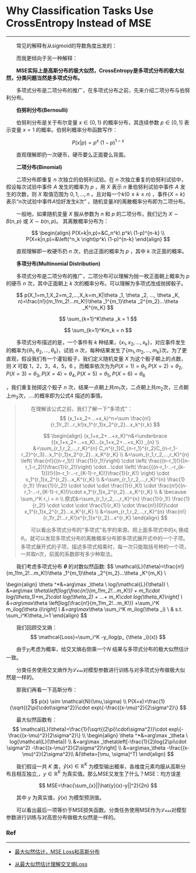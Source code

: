 # Why Classification Tasks Use CrossEntropy Instead of MSE
---

&emsp;&emsp;常见的解释有从sigmoid的导数角度出发的：

&emsp;&emsp;而我更倾向于另一种解释：

&emsp;&emsp;**MSE实际上是高斯分布的极大似然，CrossEntropy是多项式分布的极大似然，分类问题当然是多项式分布。**

&emsp;&emsp;多项式分布是二项分布的推广，在多项式分布之前，先来介绍二项分布与伯努利分布。

&emsp;&emsp;**伯努利分布(Bernoulli)**

&emsp;&emsp;伯努利分布是关于布尔变量 $x \in \{0,1\}$ 的概率分布，其连续参数 $p \in [0,1]$ 表示变量 $x=1$ 的概率。伯努利概率分布函数写作：

$$
P(x|p)=p^x \ (1-p)^{1-x}
$$

&emsp;&emsp;直观理解即扔一次硬币，硬币要么正面要么背面。

&emsp;&emsp;**二项分布(Binomial)**

&emsp;&emsp;二项分布即重复 $n$ 次独立的伯努利试验。在 $n$ 次独立重复的伯努利试验中，假设每次试验中事件 $A$ 发生的概率为 $p$ ，用 $X$ 表示 $n$ 重伯努利试验中事件 $A$ 发生的次数，则 $X$ 取值范围为 $0, 1, ..., n$ 。且对每一个$k(0 \leq k \leq n)$ ，事件{$X=k$}表示“$n$次试验中事件$A$恰好发生$k$次” 。随机变量$X$的离散概率分布即为二项分布。

&emsp;&emsp;一般地，如果随机变量 $X$ 服从参数为 $n$ 和 $p$ 的二项分布，我们记为 $X \sim B(n,p)$ 或 $X \sim b(n,p)$。 其离散概率分布为：

$$
\begin{align}
P(X=k|n,p)=&C_n^k\ p^k\ (1-p)^{n-k} \\
P(X=k|n,p)=&\left(^n_k  \right)p^k\ (1-p)^{n-k}
\end{align}
$$

&emsp;&emsp;直观理解即一枚硬币扔 $n$ 次，扔出正面的概率为 $p$ ，其中 $k$ 次正面的概率。

&emsp;&emsp;**多项分布(Multinomial Distribution)**

&emsp;&emsp;多项式分布是二项分布的推广，二项分布可以理解为抛一枚正面朝上概率为 $p$ 的硬币 $n$ 次，其中正面朝上 $k$ 次的概率分布。可以理解为多项式改成抛掷骰子。

$$
p(X_1=m_1,X_2=m_2,...,X_k=m_K|\theta _1, \theta _2, ..., \theta _K, n)=\frac{n!}{m_1!m_2!...m_K!}\theta _1^{m_1}\theta _2^{m_2}...\theta _K^{m_K}
$$


$$
\sum_{k=1}^K\theta _k = 1
$$

$$
\sum_{k=1}^Km_k = n
$$

&emsp;&emsp;多项式分布描述的是，一个事件有 $k$ 种结果，$\{x_1,x_2,...,x_k\}$，对应事件发生的概率为$\{\theta _1,\theta _2,...,\theta _k\}$，试验 $n$ 次，每种结果发生了$\{m_1,m_2,...,m_k\}$次。为了更直观，假设我们有一个灌铅骰子，我们定义随机变量 $X$ 为这个骰子朝上的点数，则 $X$ 可取 $1，2，3，4，5，6$ 。而概率依次为为$P(X=1)= \theta _1,P(X=2)= \theta _2,P(X=3)= \theta _3,P(X=4)= \theta _4,P(X=5)= \theta _5,P(X=6)= \theta _6$

，我们重复抛掷这个骰子 $n$ 次，结果一点朝上共$m_1$次，二点朝上共$m_2$次，三点朝上$m_3$次，....的概率即为公式$4$ 描述的事情。

> &emsp;&emsp;在理解该公式之前，我们了解一下“多项式”：
> $$
> (x_1+x_2+...+x_k)^n=\sum \frac{n!}{r_1!r_2!...r_k!}x_1^{r_1}x_2^{r_2}...x_k^{r_k}
> $$
>
> $$
> \begin{align}
> (x_1+x_2+...+x_K)^n&=\underbrace {(x_1+x_2+...+x_K)...(x_1+x_2+...+x_K)} _{n} \\
>                    &=\sum_{r_1,r_2,...,r_K}^{n} C_n^{r_1}C_{n-r_1}^{r_2}C_{n-r_1-r_2}^{r_3}...x_1^{r_1}x_2^{r_2}...x_K^{r_K} \\
>                    &=\sum_{r_1,r_2,...,r_K}^{n}  \left( \frac{n!}{(n-r_1)!} \frac{1}{r_1!}\right) \cdot \left( \frac{(n-r_1)!}{(n-r_1-r_2)!}\frac{1}{r_2!}\right) \cdot...\cdot \left( \frac{{(n-r_1-..-r_{k-1})}!}{(n-r_1-..-r_{K-1}-r_K)!}\frac{1}{r_K!} \right) \cdot x_1^{r_1}x_2^{r_2}...x_K^{r_K}   \\
>                    &=\sum_{r_1,r_2,...,r_K}^{n}  \frac{1}{r_1!} \frac{1}{r_2!} \cdot \cdot \cdot \frac{1}{r_K!} \cdot \frac{n!}{(n-r_1-..-r_{K-1}-r_K)!}\cdot x_1^{r_1}x_2^{r_2}...x_K^{r_K}  \\
>                    & \because \sum_i^K r_i = n \\
>                原式&=\sum_{r_1,r_2,...,r_K}^{n}  \frac{1}{r_1!} \frac{1}{r_2!} \cdot \cdot \cdot \frac{1}{r_K!} \cdot \frac{n!}{0!}\cdot x_1^{r_1}x_2^{r_2}...x_K^{r_K}  \\
>                    &=\sum_{r_1,r_2,...,r_K}^{n} \frac{n!}{r_1!r_2!...r_K!}x^{r_1}x^{r_2}...x^{r_K}
> \end{align}
> $$
>
> &emsp;&emsp;可以看出多项式分布的“多项式”名字的来源。把上面多项式中的$x_i$ 换成$\theta_i$，就可以发现多项式分布的离散概率分布即多项式展开式中的一个子项。多项式展开式的子项，描述多项式相乘时，每一次只能取括号种的一个项，一共取$n$次，前面的系数即有多少种取法。



&emsp;&emsp;我们考虑多项式分布 **$\theta$** 的对数似然函数:
$$
\mathcal{L}(\theta)=\frac{n!}{m_1!m_2!...m_K!}\theta _1^{m_1}\theta _2^{m_2}...\theta _K^{m_K} \\

\begin{align}
\theta ^*&=arg\max _\theta \ log(\mathcal{L}(\theta)) \\
         &=arg\max _\theta\left[log(\frac{n!}{m_1!m_2!...m_K!}) + m_1\cdot log(\theta_1)+m_2\cdot log(\theta_2)  + ...+ m_K\cdot log(\theta_K)\right] \\
         &=arg\max_\theta \left[log(\frac{n!}{m_1!m_2!...m_K!}) +\sum_i^K m_ilog(\theta _i)\right] \\
         &=arg\max_\theta \sum_i^K m_ilog(\theta _i) \\
         & s.t. \sum_i^K\theta_i=1
\end{align}
$$



&emsp;&emsp;我们回顾交叉熵：
$$
\mathcal{Loss}=\sum_i^K -y_ilog(p_ {\theta _i}(x))
$$

&emsp;&emsp;由于$y_i$考虑为概率，给交叉熵右侧乘一个$N$ 结果与多项式分布的极大似然估计一致。

&emsp;&emsp;分类任务使用交叉熵作为$\mathcal{Loss}$对模型参数进行训练与对多项式分布做极大似然是一样的。

&emsp;&emsp;那我们再看一下高斯分布：

$$
p(x) \sim \mathcal{N}(\mu,\sigma) \\
P(X=x)=\frac{1}{\sqrt{(2\pi)\cdot\sigma^2}}\cdot exp\{-\frac{(x-\mu)^2}{2\sigma^2}\}
$$



&emsp;&emsp;最大似然函数有：
$$
\mathcal{L}(\theta)=\frac{1}{\sqrt{(2\pi)\cdot\sigma^2}}\cdot exp\{-\frac{(x-\mu)^2}{2\sigma^2}\} \\
\begin{align}
\theta ^*&=arg\max _\theta \ log(\mathcal{L}(\theta)) \\
         &=arg\max _\theta\left[-\frac{1}{2}log(2\pi\cdot \sigma^2) -\frac{(x-\mu)^2}{2\sigma^2}\right] \\
         &=arg\max_\theta -\frac{(x-\mu)^2}{2\sigma^2}\\
&(\theta=[\mu, \sigma]^T)
\end{align}
$$



&emsp;&emsp;我们假设一共 $K$ 类，$\hat{y}(x)\in \mathbb{R}^K$ 为模型输出概率，各维度元素均服从高斯分布且相互独立,，$y\in \mathbb{R}^K$ 为真实值。那么MSE又发生了什么？MSE：均方误差

$$
MSE=\frac{\sum_{x}||\hat{y}(x)-y||^2}{2n}
$$

&emsp;&emsp;其中 $y$ 为真实值，$\hat{y}(x)$ 为模型预测值。

&emsp;&emsp;可以看出最后一项等价于MSE损失函数。分类任务使用MSE作为$\mathcal{Loss}$对模型参数进行训练与对高思分布做极大似然是一样的。

### Ref
---
* [最大似然估计，MSE Loss和高斯分布](https://zhuanlan.zhihu.com/p/258961357) 

* [从最大似然估计理解交叉熵Loss](https://zhuanlan.zhihu.com/p/145967829)